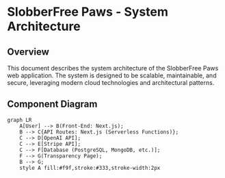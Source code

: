 # SlobberFree Paws - System Architecture

## Overview

This document describes the system architecture of the SlobberFree Paws web application. The system is designed to be scalable, maintainable, and secure, leveraging modern cloud technologies and architectural patterns.

## Component Diagram

```mermaid
graph LR
    A[User] --> B(Front-End: Next.js);
    B --> C{API Routes: Next.js (Serverless Functions)};
    C --> D[OpenAI API];
    C --> E[Stripe API];
    C --> F[Database (PostgreSQL, MongoDB, etc.)];
    F --> G(Transparency Page);
    B --> G;
    style A fill:#f9f,stroke:#333,stroke-width:2px
